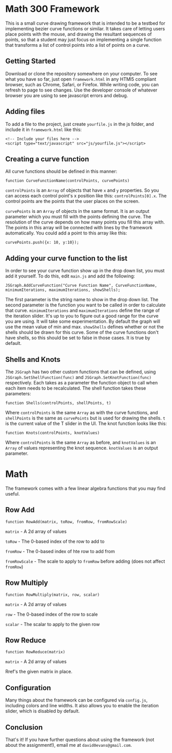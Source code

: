 Math 300 Framework
===

This is a small curve drawing framework that is intended to be a testbed for implementing bezier curve functions or similar. It takes care of letting users place points with the mouse, and drawing the resultant sequences of points, so that a student may just focus on implementing a single function that transforms a list of control points into a list of points on a curve. 

Getting Started
---
Download or clone the repository somewhere on your computer. To see what you have so far, just open `framework.html` in any HTMl5 compliant browser, such as Chrome, Safari, or Firefox. While writing code, you can refresh to page to see changes. Use the developer console of whatever browser you are using to see javascript errors and debug.

Adding files
---
To add a file to the project, just create `yourfile.js` in the js folder, and include it in `framework.html` like this:

    <!-- Include your files here -->
    <script type="text/javascript" src="js/yourfile.js"></script>

Creating a curve function
---
All curve functions should be defined in this manner:

    function CurveFunctionName(controlPoints, curvePoints)

`controlPoints` is an `Array` of objects that have `x` and `y` properties. So you can access each control point's x position like this: `controlPoints[0].x`. The control points are the points that the user places on the screen.

`curvePoints` is an `Array` of objects in the same format. It is an output parameter which you must fill with the points defining the curve. The resolution of the curve depends on how many points you fill this array with. The points in this array will be connected with lines by the framework automatically. You could add a point to this array like this:

    curvePoints.push({x: 10, y:10});

Adding your curve function to the list
---
In order to see your curve function show up in the drop down list, you must add it yourself. To do this, edit `main.js` and add the following:

    JSGraph.AddCurveFunction("Curve Function Name", CurveFunctionName, minimumIterations, maximumIterations, showShells);

  The first parameter is the string name to show in the drop down list. The second parameter is the function you want to be called in order to calculate that curve. `minimumIterations` and `maximumIterations` define the range of the iteration slider. It's up to you to figure out a good range for the curve you are using. It will take some experimentation. By default the graph will use the mean value of min and max. `showShells` defines whether or not the shells should be drawn for this curve. Some of the curve functions don't have shells, so this should be set to false in those cases. It is true by default.

Shells and Knots
---
  The `JSGraph` has two other custom functions that can be defined, using `JSGraph.SetShellFunction(func)` and `JSGraph.SetKnotFunction(func)` respectively. Each takes as a parameter the function object to call when each item needs to be recalculated. The shell function takes these parameters:

    function Shells(controlPoints, shellPoints, t)

Where `controlPoints` is the same `Array` as with the curve functions, and `shellPoints` is the same as `curvePoints` but is used for drawing the shells. `t` is the current value of the T slider in the UI. The knot function looks like this:

    function Knots(controlPoints, knotValues)

Where `controlPoints` is the same `Array` as before, and `knotValues` is an `Array` of values representing the knot sequence. `knotValues` is an output parameter.

Math
===
The framework comes with a few linear algebra functions that you may find useful.


Row Add
---
    function RowAdd(matrix, toRow, fromRow, fromRowScale)

`matrix` - A 2d array of values

`toRow` - The 0-based index of the row to add to

`fromRow` - The 0-based index of hte row to add from

`fromRowScale` - The scale to apply to `fromRow` before adding (does not affect `fromRow`)


Row Multiply
---
    function RowMultiply(matrix, row, scalar)

`matrix` - A 2d array of values

`row` - The 0-based index of the row to scale

`scalar` - The scalar to apply to the given row

Row Reduce
---
    function RowReduce(matrix)

`matrix` - A 2d array of values

Rref's the given matrix in place.

Configuration
---

Many things about the framework can be configured via `config.js`, including colors and line widths. It also allows you to enable the iteration slider, which is disabled by default.

Conclusion
---
That's it! If you have further questions about using the framework (not about the assignment!), email me at `david0evans@gmail.com`.




